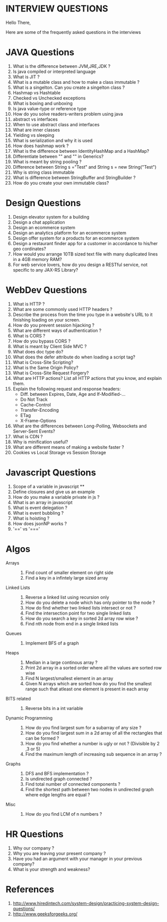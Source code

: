 # INTERVIEW QUESTIONS 
<p>Hello There,</p>
<p>Here are some of the frequently asked questions in the interviews</p>

# JAVA Questions
<ol>
	<li>What is the difference between JVM,JRE,JDK ?</li>
	<li>Is java compiled or interpreted language</li>
	<li>What is JIT ?</li>
	<li>What is a mutable class and how to make a class immutable ?</li>
	<li>What is a singelton. Can you create a singelton class ? </li>
	<li>Hashmap vs Hashtable</li>
	<li>Checked vs Unchecked exceptions</li>
	<li>What is boxing and unboxing</li>
	<li>Is java value-type or reference type</li>
	<li>How do you solve readers-writers problem using java</li>
	<li>abstract vs interfaces</li>
	<li>When to use abstract class and interfaces</li>
	<li>What are inner classes</li>
	<li>Yielding vs sleeping</li>
	<li>What is serialization and why it is used</li>
	<li>How does hashmap work ?</li>
	<li>What is the difference between IdentityHashMap and a HashMap?</li>
	<li>Differentiate between "<? extends T>" and "<? super T>" in Generics?</li>
	<li>What is meant by string pooling ?</li>
	<li>Difference between String s ="Test" and String s = new String("Test")</li>
	<li>Why is string class immutable</li>
	<li>What is difference between StringBuffer and StringBuilder ?</li>
	<li>How do you create your own immutable class?</li>
</ol>

# Design Questions
<ol>
	<li>Design elevator system for a building</li>
	<li>Design a chat application</li>
	<li>Design an ecommerce system</li>
	<li>Design an analytics platform for an ecommerce system</li>
	<li>Design offer system for a products for an ecommerce system</li>
	<li>Design a restaurant finder app for a customer in accordance to his/her geo cordinates?</li>
	<li>How would you arrange 10TB sized text file with many duplicated lines in a 4GB memory RAM?</li>
	<li>For web service lovers, how do you design a RESTful service, not specific to any JAX-RS Library?</li>
</ol>

# WebDev Questions
<ol>
	<li>What is HTTP ?</li>
	<li>What are some commonly used HTTP headers ?</li>
	<li>Describe the process from the time you type in a website's URL to it finishing loading on your screen.</li>
	<li>How do you prevent session hijacking ?</li>
	<li>What are different ways of authentication ?</li>
	<li>What is CORS ?</li>
	<li>How do you bypass CORS ?</li>
	<li>What is meant by Client Side MVC ?</li>
	<li>What does doc type do?</li>
	<li>What does the defer attribute do when loading a script tag?</li>
	<li>What is Cross-Site Scripting?</li>
	<li>What is the Same Origin Policy?</li>
	<li>What is Cross-Site Request Forgery?</li>
	<li>What are HTTP actions? List all HTTP actions that you know, and explain them.</li>
	<li>Explain the following request and response headers:
		<ul>
			<li>Diff. between Expires, Date, Age and If-Modified-...</li>
			<li>Do Not Track</li>
			<li>Cache-Control</li>
			<li>Transfer-Encoding</li>
			<li>ETag</li>
			<li>X-Frame-Options</li>
		</ul>
	</li>
	<li>What are the differences between Long-Polling, Websockets and Server-Sent Events?</li>
	<li>What is CDN ?</li>
	<li>Why is minification useful?</li>
	<li>What are different means of making a website faster ?</li>
	<li>Cookies vs Local Storage vs Session Storage</li>
</ol>

# Javascript Questions
<ol>
	<li>Scope of a variable in javascript **</li>
	<li>Define closures and give us an example</li>
	<li>How do you make a variable private in js ?</li>
	<li>What is an array in javascript</li>
	<li>What is event delegation ?</li>
	<li>What is event bubbling ?</li>
	<li>What is hoisting ?</li>
	<li>How does jsonNP works ?</li>
	<li>'==' vs '==='</li>
</ol>

# Algos
<dl>
	<dt>Arrays</dt>
	<dd>
		<ol>
			<li>Find count of smaller element on right side</li>
			<li>Find a key in a infintely large sized array</li>
		</ol>
	</dd>
	<dt>Linked Lists</dt>
	<dd>
		<ol>
			<li>Reverse a linked list using recursion only</li>
			<li>How do you delete a node which has only pointer to the node ?</li> 
			<li>How do find whether two linked lists intersect or not ?</li>
			<li>Find the intersection point for two single linked lists</li>
			<li>How do you search a key in sorted 2d array row wise ?</li>
			<li>Find nth node from end in a single linked lists</li>
		</ol>
	</dd>
	<dt>Queues</dt>
	<dd>
		<ol>
			<li>Implement BFS of a graph</li>
		</ol>
	</dd>
	<dt>Heaps</dt>
	<dd>
		<ol>
			<li>Median in a large continous array ?</li>
			<li>Print 2d array in a sorted order where all the values are sorted row wise</li>
			<li>Find N largest/smallest element in an array</li>
			<li>Given N arrays which are sorted how do you find the smallest range such that atleast one element is present in each array</li>
		</ol>
	</dd>
	<dt>BITS related</dt>
	<dd>
		<ol>
			<li>Reverse bits in a int variable</li>
		</ol>
	</dd>
	<dt>Dynamic Programming</dt>
	<dd>
		<ol>
			<li>How do you find largest sum for a subarray of any size ?</li>
			<li>How do you find largest sum in a 2d array of all the rectangles that can be formed ?</li>
			<li>How do you find whether a number is ugly or not ? (Divisible by 2 ,3 or 5)</li>
			<li>Find the maximum length of increasing sub sequence in an array ?</li>
		</ol>
	</dd>
	<dt>Graphs</dt>
	<dd>
		<ol>
			<li>DFS and BFS implementation ?</li>
			<li>Is undirected graph connected ?</li>
			<li>Find total number of connected components ?</li>
			<li>Find the shortest path between two nodes in undirected graph where edge lengths are equal ?</li>
		</ol>
	</dd>
	<dt>Misc</dt>
	<dd>
		<ol>
			<li>How do you find LCM of n numbers ?</li>
		</ol>
	</dd>
<dl>

# HR Questions
<ol>
	<li>Why our company ?</li>
	<li>Why you are leaving your present company ?</li>
	<li>Have you had an argument with your manager in your previous company?</li>
	<li>What is your strength and weakness?</li>
</ol>

# References
<ol>
	<li><a href="http://www.hiredintech.com/system-design/practicing-system-design-questions/">http://www.hiredintech.com/system-design/practicing-system-design-questions/</a></li>
	<li><a href="http://www.geeksforgeeks.org/">http://www.geeksforgeeks.org/</a></li>
</ol>